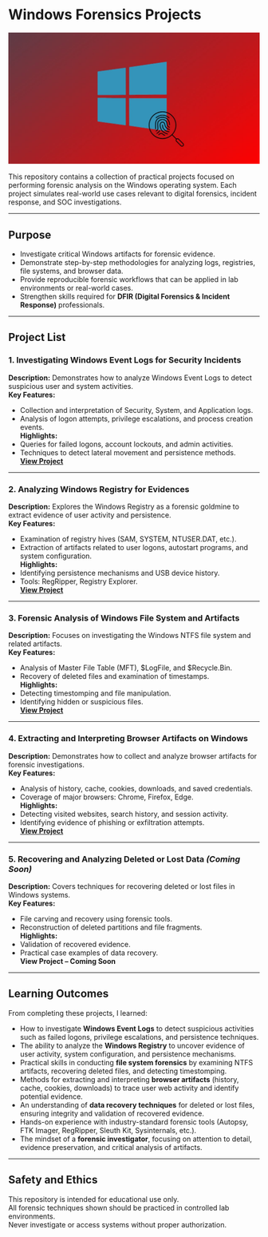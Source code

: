 # Windows Forensics Projects
![Windows-Forensics](windows.jpg)

This repository contains a collection of practical projects focused on performing forensic analysis on the Windows operating system. Each project simulates real-world use cases relevant to digital forensics, incident response, and SOC investigations.

---

## Purpose
- Investigate critical Windows artifacts for forensic evidence.
- Demonstrate step-by-step methodologies for analyzing logs, registries, file systems, and browser data.
- Provide reproducible forensic workflows that can be applied in lab environments or real-world cases.
- Strengthen skills required for **DFIR (Digital Forensics & Incident Response)** professionals.

---

## Project List

### 1. Investigating Windows Event Logs for Security Incidents
**Description:** Demonstrates how to analyze Windows Event Logs to detect suspicious user and system activities.  
**Key Features:**
- Collection and interpretation of Security, System, and Application logs.
- Analysis of logon attempts, privilege escalations, and process creation events.  
**Highlights:**
- Queries for failed logons, account lockouts, and admin activities.  
- Techniques to detect lateral movement and persistence methods.  
**[View Project](project-1-investigating-windows-event-logs-for-security-incidents.md)**

---

### 2. Analyzing Windows Registry for Evidences
**Description:** Explores the Windows Registry as a forensic goldmine to extract evidence of user activity and persistence.  
**Key Features:**
- Examination of registry hives (SAM, SYSTEM, NTUSER.DAT, etc.).  
- Extraction of artifacts related to user logons, autostart programs, and system configuration.  
**Highlights:**
- Identifying persistence mechanisms and USB device history.  
- Tools: RegRipper, Registry Explorer.  
**[View Project](project-2-Analyzing-Windows-registry-for-evidences.md)**

---

### 3. Forensic Analysis of Windows File System and Artifacts
**Description:** Focuses on investigating the Windows NTFS file system and related artifacts.  
**Key Features:**
- Analysis of Master File Table (MFT), $LogFile, and $Recycle.Bin.  
- Recovery of deleted files and examination of timestamps.  
**Highlights:**
- Detecting timestomping and file manipulation.  
- Identifying hidden or suspicious files.  
**[View Project](project-3-Forensic-analysis-of-Windows-file-system-and-artifacts.md)**

---

### 4. Extracting and Interpreting Browser Artifacts on Windows
**Description:** Demonstrates how to collect and analyze browser artifacts for forensic investigations.  
**Key Features:**
- Analysis of history, cache, cookies, downloads, and saved credentials.  
- Coverage of major browsers: Chrome, Firefox, Edge.  
**Highlights:**
- Detecting visited websites, search history, and session activity.  
- Identifying evidence of phishing or exfiltration attempts.  
**[View Project](project-4-extracting-and-interpreting-browser-artifacts-on-windows.md)**

---

### 5. Recovering and Analyzing Deleted or Lost Data *(Coming Soon)*
**Description:** Covers techniques for recovering deleted or lost files in Windows systems.  
**Key Features:**
- File carving and recovery using forensic tools.  
- Reconstruction of deleted partitions and file fragments.  
**Highlights:**
- Validation of recovered evidence.  
- Practical case examples of data recovery.  
**View Project – Coming Soon**

---

## Learning Outcomes

From completing these projects, I learned:

- How to investigate **Windows Event Logs** to detect suspicious activities such as failed logons, privilege escalations, and persistence techniques.  
- The ability to analyze the **Windows Registry** to uncover evidence of user activity, system configuration, and persistence mechanisms.  
- Practical skills in conducting **file system forensics** by examining NTFS artifacts, recovering deleted files, and detecting timestomping.  
- Methods for extracting and interpreting **browser artifacts** (history, cache, cookies, downloads) to trace user web activity and identify potential evidence.  
- An understanding of **data recovery techniques** for deleted or lost files, ensuring integrity and validation of recovered evidence.  
- Hands-on experience with industry-standard forensic tools (Autopsy, FTK Imager, RegRipper, Sleuth Kit, Sysinternals, etc.).  
- The mindset of a **forensic investigator**, focusing on attention to detail, evidence preservation, and critical analysis of artifacts.  

---

## Safety and Ethics

This repository is intended for educational use only.  
All forensic techniques shown should be practiced in controlled lab environments.  
Never investigate or access systems without proper authorization.

